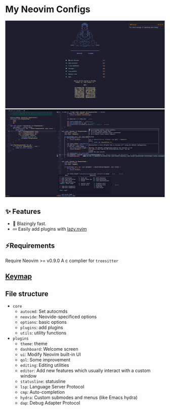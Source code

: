 

# My Neovim Configs

![Dashboard](./static/dashboard.png)
![lsp](./static/lsp.png)


</div>

## ✨ Features

- 🚀 Blazingly fast.
- 💤 Easily add plugins with [lazy.nvim](https://github.com/folke/lazy.nvim)

## ⚡️Requirements
Require Neovim >= v0.9.0
A c complier for `treesitter`

## [Keymap](./KEYMAP.md "Plugins")

## File structure
- `core`
    - `autocmd`: Set autocmds
    - `neovide`: Neovide-specificed options
    - `options`: basic options
    - `plugins`: add plugins
    - `utils`: utility functions
- `plugins`
    - `theme`: theme
    - `dashboard`: Welcome screen
    - `ui`: Modify Neovim built-in UI
    - `qol`: Some improvement
    - `editing`: Editing utilities
    - `editor`: Add new features which usually interact with a custom window
    - `statusline`: statusline
    - `lsp`: Language Server Protocol
    - `cmp`: Auto-completion
    - `hydra`: Custom submodes and menus (like Emacs hydra)
    - `dap`: Debug Adapter Protocol
